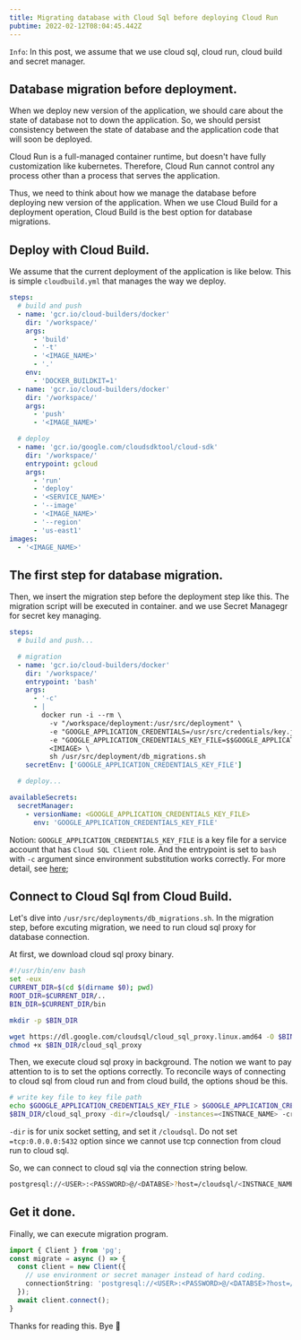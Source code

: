 ```yaml
---
title: Migrating database with Cloud Sql before deploying Cloud Run
pubtime: 2022-02-12T08:04:45.442Z
---
```



`Info`: In this post, we assume that we use cloud sql, cloud run, cloud build and secret manager.

## Database migration before deployment.

When we deploy new version of the application, we should care about the state of database not to down the application.
So, we should persist consistency between the state of database and the application code that will soon be deployed.

Cloud Run is a full-managed container runtime, but doesn't have fully customization like kubernetes. Therefore, Cloud Run cannot control any process other than a process that serves the application.

Thus, we need to think about how we manage the database before deploying new version of the application.
When we use Cloud Build for a deployment operation, Cloud Build is the best option for database migrations.

## Deploy with Cloud Build.

We assume that the current deployment of the application is like below.
This is simple `cloudbuild.yml` that manages the way we deploy.

```yml
steps:
  # build and push
  - name: 'gcr.io/cloud-builders/docker'
    dir: '/workspace/'
    args:
      - 'build'
      - '-t'
      - '<IMAGE_NAME>'
      - '.'
    env:
      - 'DOCKER_BUILDKIT=1'
  - name: 'gcr.io/cloud-builders/docker'
    dir: '/workspace/'
    args:
      - 'push'
      - '<IMAGE_NAME>'

  # deploy
  - name: 'gcr.io/google.com/cloudsdktool/cloud-sdk'
    dir: '/workspace/'
    entrypoint: gcloud
    args:
      - 'run'
      - 'deploy'
      - '<SERVICE_NAME>'
      - '--image'
      - '<IMAGE_NAME>'
      - '--region'
      - 'us-east1'
images:
  - '<IMAGE_NAME>'
```

## The first step for database migration.

Then, we insert the migration step before the deployment step like this.
The migration script will be executed in container. and we use Secret Managegr for secret key managing.

```yml
steps:
  # build and push...

  # migration
  - name: 'gcr.io/cloud-builders/docker'
    dir: '/workspace/'
    entrypoint: 'bash'
    args:
      - '-c'
      - |
        docker run -i --rm \
          -v "/workspace/deployment:/usr/src/deployment" \
          -e "GOOGLE_APPLICATION_CREDENTIALS=/usr/src/credentials/key.json" \
          -e "GOOGLE_APPLICATION_CREDENTIALS_KEY_FILE=$$GOOGLE_APPLICATION_CREDENTIALS_KEY_FILE" \
          <IMIAGE> \
          sh /usr/src/deployment/db_migrations.sh
    secretEnv: ['GOOGLE_APPLICATION_CREDENTIALS_KEY_FILE']

  # deploy...

availableSecrets:
  secretManager:
    - versionName: <GOOGLE_APPLICATION_CREDENTIALS_KEY_FILE>
      env: 'GOOGLE_APPLICATION_CREDENTIALS_KEY_FILE'
```

Notion: `GOOGLE_APPLICATION_CREDENTIALS_KEY_FILE` is a key file for a service account that has `Cloud SQL Client` role. And the entrypoint is set to `bash` with `-c` argument since environment substitution works correctly. For more detail, see [here](https://cloud.google.com/build/docs/securing-builds/use-secrets);

## Connect to Cloud Sql from Cloud Build.

Let's dive into `/usr/src/deployments/db_migrations.sh`.
In the migration step, before excuting migration, we need to run cloud sql proxy for database connection.

At first, we download cloud sql proxy binary.

```bash
#!/usr/bin/env bash
set -eux
CURRENT_DIR=$(cd $(dirname $0); pwd)
ROOT_DIR=$CURRENT_DIR/..
BIN_DIR=$CURRENT_DIR/bin

mkdir -p $BIN_DIR

wget https://dl.google.com/cloudsql/cloud_sql_proxy.linux.amd64 -O $BIN_DIR/cloud_sql_proxy
chmod +x $BIN_DIR/cloud_sql_proxy
```

Then, we execute cloud sql proxy in background.
The notion we want to pay attention to is to set the options correctly.
To reconcile ways of connecting to cloud sql from cloud run and from cloud build, the options shoud be this.

```bash
# write key file to key file path
echo $GOOGLE_APPLICATION_CREDENTIALS_KEY_FILE > $GOOGLE_APPLICATION_CREDENTIALS
$BIN_DIR/cloud_sql_proxy -dir=/cloudsql/ -instances=<INSTNACE_NAME> -credential_file=$GOOGLE_APPLICATION_CREDENTIALS &
```

`-dir` is for unix socket setting, and set it `/cloudsql`. Do not set `=tcp:0.0.0.0:5432` option since we cannot use tcp connection from cloud run to cloud sql.

So, we can connect to cloud sql via the connection string below.

```bash
postgresql://<USER>:<PASSWORD>@/<DATABSE>?host=/cloudsql/<INSTNACE_NAME>
```

## Get it done.

Finally, we can execute migration program.

```ts
import { Client } from 'pg';
const migrate = async () => {
  const client = new Client({
    // use environment or secret manager instead of hard coding.
    connectionString: 'postgresql://<USER>:<PASSWORD>@/<DATABSE>?host=/cloudsql/<INSTNACE_NAME>'
  });
  await client.connect();
}
```

Thanks for reading this. Bye 👋